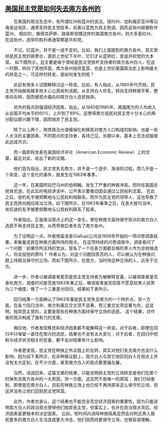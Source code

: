 ## [美国民主党是如何失去南方各州的](https://zhuanlan.zhihu.com/p/42905544)

　　在美国的政治生态中，有所谓红州和蓝州的说法。纽约州、加利福尼亚州等沿海发达地区，通常支持民主党较多，后者以蓝色为其主色调，因而这些州就被称作蓝州。
相应的，像得克萨斯、路易斯安娜这样的美国南方各州，则大多是红州，在这些州，选举的胜利者通常都是共和党。

　　不过，红蓝州，并不是一成不变的。比如，我们上面提到的南方各州，其实曾经是民主党的铁票仓，直到上世纪下半叶，它们才从蓝转红，变成共和党的大本营。
如下图所示，这主要是缘于曾经是民主党铁杆支持者的南方各州白人，在这一时期，转向了其他阵营。南方各州抛弃蓝营，也是上世纪美国政治史上影响最大的转变之一，可这样的转变，是如何发生的呢？

　　此前有很多人试图解释过这一转变。比如，有人指出，从1960年代开始，民主党开始越来越多地关心公民权利话题，从支持白人优先，转向支持种族平等，整体向左转，因而被观点偏右的南方白人选民抛弃。

　　另外的观点则强调经济因素，指出，从1940到1980年，美国南方的人均收入从全国平均水平的60%，上升到了89%。这使得南方选民对民主党十分关心的再分配议题兴趣下降，因而抛弃了民主党。

　　除了以上两个，两党政治光谱极端化和移民对南方人口构成的影响，也是一些人关注的主要因素。不同观点的支持者，各持己见，长期以来，基本上无法说服彼此达成共识。

　　而一篇即将发表在美国经济评论（American Economic Review）上的文章，最近对此，给出了新的证据。

　　他们首先指出，民主党失去南方，并不是一个逐步、渐进的过程，而几乎是一个突变，这个变化的事件，就发生在1963年春季。

　　这一年，在美国阿拉巴马州的伯明翰，发生了严重的种族冲突。而时任美国总统肯尼迪，在此后的电视讲话中，公开表示要推动国会通过公民权利法案。
在此之后，他的名字被频繁地与公民权利相联系，而作为民主党的领导人，这也导致了民主党转向相应政治立场。如下图所示，在1963年春季之后，在各大报刊当中，肯尼迪的名字被更频繁地与公民权利联系了起来。

　　作者指出，正是政治观点上的这一变化，使在种族方面持保守观点的南方白人选民不再支持民主党，从而导致后者失去了南方各州。

　　为了证明这一点，作者用盖洛普(Gallup)公司自1958年开始的一项问卷调查结果，来衡量选民在种族方面所持的观点。
在这项持续的问卷调查中，调查者问了一个问题：如果你所支持的党派，提名了一个在各方面都合格的黑人作为总统候选人，你会投他的票吗？
作者认为，对这个问题回答否的人，可以被认为在种族问题上持相当保守的立场。而如下图所示，在南方，当时持这种立场的人，远多于北方。

　　进一步，作者以被调查者是否是民主党支持者为被解释变量，以被调查者是否身处南方、调查时间是否是1963年春之后、被调查者是否回答不愿意给黑人投票为三个维度，做了一个三重差分回归，结果如下表所示。

　　回归结果一方面确认了1963年春是民主党失去南方的一个转折点，另一方面，在各个回归当中，南方和事后交叉项不显著，而三重交叉项显著为负，这说明，抛弃民主党的，主要是那些在种族方面持保守立场的选民。
这个结果，对作者的观点构成了强有力的支撑。

　　相应地，作者发现移民和经济因素都不能解释这一转变。对于前者，即使在回归中只保留一直住在南方的选民，结果也不会有太大变化；对于后者，在回归中控制与经济状况相关的变量，都不会对结果有什么影响。

　　作者更发现，民主党在种族之外议题上的左转，其实对他们失去南方也没什么影响。因为如下表所示，在非种族议题上，南方白人与其它地区的白人在观点上并没有太大区别，在不少方面，甚至南方白人的观点要更偏左翼。

　　当然，话说回来，这篇文章的结果，只能说明民主党的立场转变是他们在那个时候失去南方各州的一大原因，但一方面，这显然不是唯一的原因：
我们已经看到，即使是在南方白人，目前在种族立场上也已经不再持原来这么保守的立场，但这并没有让他们回到民主党阵营。

　　此外，作者也承认，这个结果也不能完全否定经济因素的重要性，因为只能说明南方白人的政治观点使得他们抛弃民主党，但事实上，也许在政治观点背后，经济因素是更根本的决定因素。
比如，短时间内消除种族隔离显然会对附近黑人居民更多的南方白人生活造成更大冲击，他们因而持更保守立场，也很容易理解。